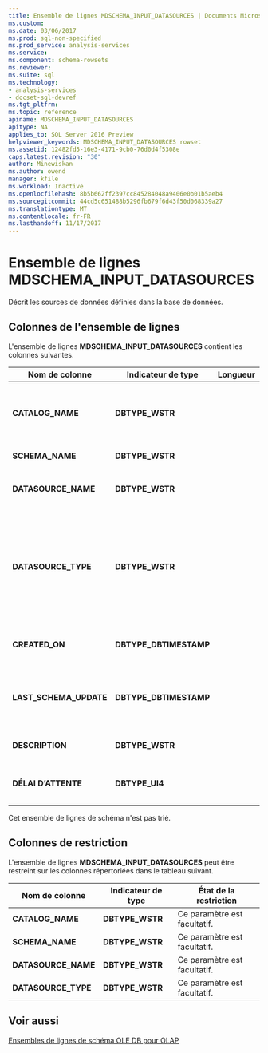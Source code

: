 ```yaml
---
title: Ensemble de lignes MDSCHEMA_INPUT_DATASOURCES | Documents Microsoft
ms.custom: 
ms.date: 03/06/2017
ms.prod: sql-non-specified
ms.prod_service: analysis-services
ms.service: 
ms.component: schema-rowsets
ms.reviewer: 
ms.suite: sql
ms.technology:
- analysis-services
- docset-sql-devref
ms.tgt_pltfrm: 
ms.topic: reference
apiname: MDSCHEMA_INPUT_DATASOURCES
apitype: NA
applies_to: SQL Server 2016 Preview
helpviewer_keywords: MDSCHEMA_INPUT_DATASOURCES rowset
ms.assetid: 12482fd5-16e3-4171-9cb0-76d0d4f5308e
caps.latest.revision: "30"
author: Minewiskan
ms.author: owend
manager: kfile
ms.workload: Inactive
ms.openlocfilehash: 8b5b662ff2397cc845284048a9406e0b01b5aeb4
ms.sourcegitcommit: 44cd5c651488b5296fb679f6d43f50d068339a27
ms.translationtype: MT
ms.contentlocale: fr-FR
ms.lasthandoff: 11/17/2017
---
```

# <a name="mdschemainputdatasources-rowset"></a>Ensemble de lignes MDSCHEMA_INPUT_DATASOURCES
  Décrit les sources de données définies dans la base de données.  
  
## <a name="rowset-columns"></a>Colonnes de l'ensemble de lignes  
 L'ensemble de lignes **MDSCHEMA_INPUT_DATASOURCES** contient les colonnes suivantes.  
  
|Nom de colonne|Indicateur de type|Longueur| Description|  
|-----------------|--------------------|------------|-----------------|  
|**CATALOG_NAME**|**DBTYPE_WSTR**||Nom du catalogue auquel appartient cette source de données.|  
|**SCHEMA_NAME**|**DBTYPE_WSTR**||Non pris en charge.|  
|**DATASOURCE_NAME**|**DBTYPE_WSTR**||Nom de l'objet source de données.|  
|**DATASOURCE_TYPE**|**DBTYPE_WSTR**||Type de la source de données. Les valeurs valides sont les suivantes :<br /><br /> **Relationnelle**<br /><br /> **OLAP**|  
|**CREATED_ON**|**DBTYPE_DBTIMESTAMP**||Date de création de la source de données.|  
|**LAST_SCHEMA_UPDATE**|**DBTYPE_DBTIMESTAMP**||Date et heure de la dernière modification de la source de données.|  
|**DESCRIPTION**|**DBTYPE_WSTR**||Description conviviale de l'action.|  
|**DÉLAI D’ATTENTE**|**DBTYPE_UI4**||Délai d'expiration de la source de données.|  
  
 Cet ensemble de lignes de schéma n'est pas trié.  
  
## <a name="restriction-columns"></a>Colonnes de restriction  
 L'ensemble de lignes **MDSCHEMA_INPUT_DATASOURCES** peut être restreint sur les colonnes répertoriées dans le tableau suivant.  
  
|Nom de colonne|Indicateur de type|État de la restriction|  
|-----------------|--------------------|-----------------------|  
|**CATALOG_NAME**|**DBTYPE_WSTR**|Ce paramètre est facultatif.|  
|**SCHEMA_NAME**|**DBTYPE_WSTR**|Ce paramètre est facultatif.|  
|**DATASOURCE_NAME**|**DBTYPE_WSTR**|Ce paramètre est facultatif.|  
|**DATASOURCE_TYPE**|**DBTYPE_WSTR**|Ce paramètre est facultatif.|  
  
## <a name="see-also"></a>Voir aussi  
 [Ensembles de lignes de schéma OLE DB pour OLAP](../../../analysis-services/schema-rowsets/ole-db-olap/ole-db-for-olap-schema-rowsets.md)  
  
  
